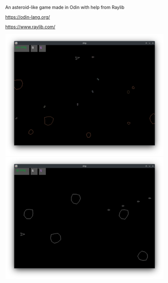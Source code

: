 An asteroid-like game made in Odin with help from Raylib <br>

https://odin-lang.org/

https://www.raylib.com/

<picture>
 <img alt="version 0.2" src="img/Screenshot_2.png">
</picture>

<picture>
 <img alt="version 0.1" src="img/screenshot.png">
</picture>

